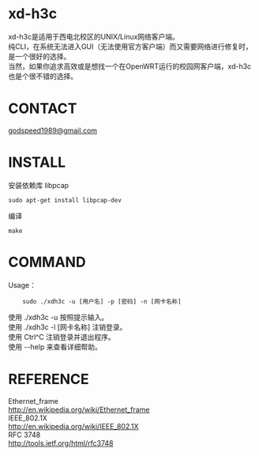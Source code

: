 xd-h3c
======
xd-h3c是适用于西电北校区的UNIX/Linux网络客户端。    
纯CLI，在系统无法进入GUI（无法使用官方客户端）而又需要网络进行修复时，是一个很好的选择。   
当然，如果你追求高效或是想找一个在OpenWRT运行的校园网客户端，xd-h3c也是个很不错的选择。   

CONTACT
=======
godspeed1989@gmail.com

INSTALL
=======
安装依赖库 libpcap

```
sudo apt-get install libpcap-dev
```

编译

```
make
```

COMMAND
=======
Usage：

```
	sudo ./xdh3c -u [用户名] -p [密码] -n [网卡名称]
```

使用 ./xdh3c -u 按照提示输入。   
使用 ./xdh3c -l [网卡名称] 注销登录。   
使用 Ctrl^C 注销登录并退出程序。   
使用  --help 来查看详细帮助。    

REFERENCE
=========
Ethernet_frame   
http://en.wikipedia.org/wiki/Ethernet_frame   
IEEE_802.1X   
http://en.wikipedia.org/wiki/IEEE_802.1X   
RFC 3748   
http://tools.ietf.org/html/rfc3748   

